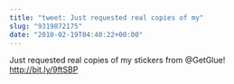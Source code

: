```yaml
---
title: "tweet: Just requested real copies of my"
slug: "9319872175"
date: "2010-02-19T04:40:22+00:00"
---
```

Just requested real copies of my stickers from @GetGlue! http://bit.ly/9ftSBP